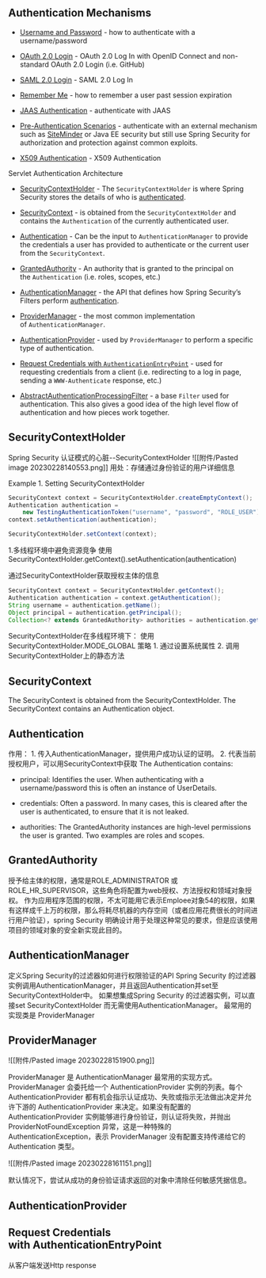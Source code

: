 ## Authentication Mechanisms

-   [Username and Password](https://docs.spring.io/spring-security/reference/servlet/authentication/passwords/index.html#servlet-authentication-unpwd) - how to authenticate with a username/password
    
-   [OAuth 2.0 Login](https://docs.spring.io/spring-security/reference/servlet/oauth2/login/index.html#oauth2login) - OAuth 2.0 Log In with OpenID Connect and non-standard OAuth 2.0 Login (i.e. GitHub)
    
-   [SAML 2.0 Login](https://docs.spring.io/spring-security/reference/servlet/saml2/index.html#servlet-saml2) - SAML 2.0 Log In
    
-   [Remember Me](https://docs.spring.io/spring-security/reference/servlet/authentication/rememberme.html#servlet-rememberme) - how to remember a user past session expiration
    
-   [JAAS Authentication](https://docs.spring.io/spring-security/reference/servlet/authentication/jaas.html#servlet-jaas) - authenticate with JAAS
    
-   [Pre-Authentication Scenarios](https://docs.spring.io/spring-security/reference/servlet/authentication/preauth.html#servlet-preauth) - authenticate with an external mechanism such as [SiteMinder](https://www.siteminder.com/) or Java EE security but still use Spring Security for authorization and protection against common exploits.
    
-   [X509 Authentication](https://docs.spring.io/spring-security/reference/servlet/authentication/x509.html#servlet-x509) - X509 Authentication

Servlet Authentication Architecture
-   [SecurityContextHolder](https://docs.spring.io/spring-security/reference/servlet/authentication/architecture.html#servlet-authentication-securitycontextholder) - The `SecurityContextHolder` is where Spring Security stores the details of who is [authenticated](https://docs.spring.io/spring-security/reference/features/authentication/index.html#authentication).
    
-   [SecurityContext](https://docs.spring.io/spring-security/reference/servlet/authentication/architecture.html#servlet-authentication-securitycontext) - is obtained from the `SecurityContextHolder` and contains the `Authentication` of the currently authenticated user.
    
-   [Authentication](https://docs.spring.io/spring-security/reference/servlet/authentication/architecture.html#servlet-authentication-authentication) - Can be the input to `AuthenticationManager` to provide the credentials a user has provided to authenticate or the current user from the `SecurityContext`.
    
-   [GrantedAuthority](https://docs.spring.io/spring-security/reference/servlet/authentication/architecture.html#servlet-authentication-granted-authority) - An authority that is granted to the principal on the `Authentication` (i.e. roles, scopes, etc.)
    
-   [AuthenticationManager](https://docs.spring.io/spring-security/reference/servlet/authentication/architecture.html#servlet-authentication-authenticationmanager) - the API that defines how Spring Security’s Filters perform [authentication](https://docs.spring.io/spring-security/reference/features/authentication/index.html#authentication).
    
-   [ProviderManager](https://docs.spring.io/spring-security/reference/servlet/authentication/architecture.html#servlet-authentication-providermanager) - the most common implementation of `AuthenticationManager`.
    
-   [AuthenticationProvider](https://docs.spring.io/spring-security/reference/servlet/authentication/architecture.html#servlet-authentication-authenticationprovider) - used by `ProviderManager` to perform a specific type of authentication.
    
-   [Request Credentials with `AuthenticationEntryPoint`](https://docs.spring.io/spring-security/reference/servlet/authentication/architecture.html#servlet-authentication-authenticationentrypoint) - used for requesting credentials from a client (i.e. redirecting to a log in page, sending a `WWW-Authenticate` response, etc.)
    
-   [AbstractAuthenticationProcessingFilter](https://docs.spring.io/spring-security/reference/servlet/authentication/architecture.html#servlet-authentication-abstractprocessingfilter) - a base `Filter` used for authentication. This also gives a good idea of the high level flow of authentication and how pieces work together. 
## SecurityContextHolder
Spring Security 认证模式的心脏--SecurityContextHolder
![[附件/Pasted image 20230228140553.png]]
用处：存储通过身份验证的用户详细信息

Example 1. Setting SecurityContextHolder
```java
SecurityContext context = SecurityContextHolder.createEmptyContext();
Authentication authentication =
    new TestingAuthenticationToken("username", "password", "ROLE_USER");
context.setAuthentication(authentication);

SecurityContextHolder.setContext(context);
```

1.多线程环境中避免资源竞争
使用 SecurityContextHolder.getContext().setAuthentication(authentication)

通过SecurityContextHolder获取授权主体的信息
```java
SecurityContext context = SecurityContextHolder.getContext();
Authentication authentication = context.getAuthentication();
String username = authentication.getName();
Object principal = authentication.getPrincipal();
Collection<? extends GrantedAuthority> authorities = authentication.getAuthorities();
```
SecurityContextHolder在多线程环境下：
	使用SecurityContextHolder.MODE_GLOBAL 策略
	1. 通过设置系统属性
	2. 调用SecurityContextHolder上的静态方法

## SecurityContext
The SecurityContext is obtained from the SecurityContextHolder. The SecurityContext contains an Authentication object.

## Authentication
作用：
	1. 传入AuthenticationManager，提供用户成功认证的证明。
	2. 代表当前授权用户，可以用SecurityContext中获取
The Authentication contains:

- principal: Identifies the user. When authenticating with a username/password this is often an instance of UserDetails.

- credentials: Often a password. In many cases, this is cleared after the user is authenticated, to ensure that it is not leaked.

- authorities: The GrantedAuthority instances are high-level permissions the user is granted. Two examples are roles and scopes.

## GrantedAuthority
授予给主体的权限，通常是ROLE_ADMINISTRATOR 或 ROLE_HR_SUPERVISOR，这些角色将配置为web授权、方法授权和领域对象授权。
作为应用程序范围的权限，不太可能用它表示Emploee对象54的权限，如果有这样成千上万的权限，那么将耗尽机器的内存空间（或者应用花费很长的时间进行用户验证），spring Security 明确设计用于处理这种常见的要求，但是应该使用项目的领域对象的安全新实现此目的。

## AuthenticationManager
定义Spring Security的过滤器如何进行权限验证的API
Spring Security 的过滤器实例调用AuthenticationManager，并且返回Authentication并set至SecurityContextHolder中。
如果想集成Spring Security 的过滤器实例，可以直接set SecurityContextHolder 而无需使用AuthenticationManager。
最常用的实现类是 ProviderManager

## ProviderManager
![[附件/Pasted image 20230228151900.png]]

ProviderManager 是 AuthenticationManager 最常用的实现方式。ProviderManager 会委托给一个 AuthenticationProvider 实例的列表。每个 AuthenticationProvider 都有机会指示认证成功、失败或指示无法做出决定并允许下游的 AuthenticationProvider 来决定。如果没有配置的 AuthenticationProvider 实例能够进行身份验证，则认证将失败，并抛出 ProviderNotFoundException 异常，这是一种特殊的 AuthenticationException，表示 ProviderManager 没有配置支持传递给它的 Authentication 类型。

![[附件/Pasted image 20230228161151.png]]

默认情况下，尝试从成功的身份验证请求返回的对象中清除任何敏感凭据信息。

## AuthenticationProvider
##  Request Credentials with AuthenticationEntryPoint
从客户端发送Http response